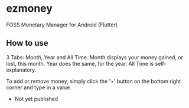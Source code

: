 # ezmoney

FOSS Monetary Manager for Android (Flutter)

## How to use

3 Tabs: Month, Year and All Time.
Month displays your money gained, or lost, this month.
Year does the same, for the year.
All Time is self-explanatory.

To add or remove money, simply click the '+' button on the bottom right corner
and type in a value.

- Not yet published
